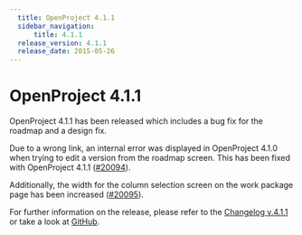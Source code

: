 ```yaml
---
  title: OpenProject 4.1.1
  sidebar_navigation:
      title: 4.1.1
  release_version: 4.1.1
  release_date: 2015-05-26
---
```


# OpenProject 4.1.1

OpenProject 4.1.1 has been released which includes a bug fix for the
roadmap and a design fix.

Due to a wrong link, an internal error was displayed in OpenProject
4.1.0 when trying to edit a version from the roadmap screen. This has
been fixed with OpenProject 4.1.1
([#20094](https://community.openproject.org/work_packages/20094)).

Additionally, the width for the column selection screen on the work
package page has been increased
([#20095](https://community.openproject.org/work_packages/20095)).

For further information on the release, please refer to the 
[Changelog v.4.1.1](https://community.openproject.org/versions/714 "Changelog v.4.0.10") 
or take a look at
[GitHub](https://github.com/opf/openproject/tree/v4.1.1 "GitHub").


